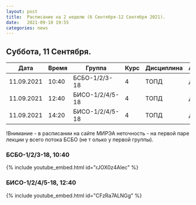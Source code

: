 ```yaml
---
layout: post
title:  Расписание на 2 неделю (6 Сентября-12 Сентября 2021).
date:   2021-09-10 19:55
categories: news
---
```


## Суббота, 11 Сентября.

| Дата          | Время   | Группа        | Курс | Дисциплина  | Аудитория | Материалы |
| ------------- | ------- | ------------- | ---- | ----------- | --------- | --------- |
|11.09.2021     |10:40    |БСБО-1/2/3-18  |4     |ТОПД         |   Д       |[Discord](https://discord.gg/XkSZ2D5D)|
|11.09.2021     |12:40    |БИСО-1/2/4/5-18|4     |ТОПД         |   Д       |[Discord](https://discord.gg/uspktjH6)|
|11.09.2021     |14:20    |БИСО-1/2/4/5-18|4     |ТОПД         |   Д       |[Discord](https://discord.gg/uspktjH6)|

!Внимание - в расписании на сайте МИРЭА неточность - на первой паре лекции у всего потока БСБО (не т олько у первой группы).

### БСБО-1/2/3-18,  10:40
{% include youtube_embed.html id="rJOX0z4AIec" %}

### БИСО-1/2/4/5-18,  12:40
{% include youtube_embed.html id="CFzRa7ALNGg" %}

